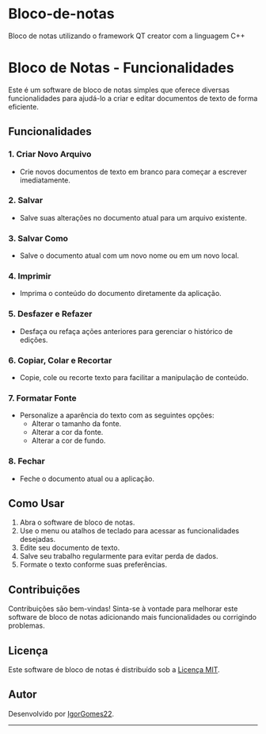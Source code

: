 # Bloco-de-notas
 Bloco de notas utilizando o framework QT creator com a linguagem C++
 
# Bloco de Notas - Funcionalidades

Este é um software de bloco de notas simples que oferece diversas funcionalidades para ajudá-lo a criar e editar documentos de texto de forma eficiente.

## Funcionalidades

### 1. Criar Novo Arquivo
   - Crie novos documentos de texto em branco para começar a escrever imediatamente.

### 2. Salvar
   - Salve suas alterações no documento atual para um arquivo existente.

### 3. Salvar Como
   - Salve o documento atual com um novo nome ou em um novo local.

### 4. Imprimir
   - Imprima o conteúdo do documento diretamente da aplicação.

### 5. Desfazer e Refazer
   - Desfaça ou refaça ações anteriores para gerenciar o histórico de edições.

### 6. Copiar, Colar e Recortar
   - Copie, cole ou recorte texto para facilitar a manipulação de conteúdo.

### 7. Formatar Fonte
   - Personalize a aparência do texto com as seguintes opções:
     - Alterar o tamanho da fonte.
     - Alterar a cor da fonte.
     - Alterar a cor de fundo.

### 8. Fechar
   - Feche o documento atual ou a aplicação.

## Como Usar

1. Abra o software de bloco de notas.
2. Use o menu ou atalhos de teclado para acessar as funcionalidades desejadas.
3. Edite seu documento de texto.
4. Salve seu trabalho regularmente para evitar perda de dados.
5. Formate o texto conforme suas preferências.

## Contribuições

Contribuições são bem-vindas! Sinta-se à vontade para melhorar este software de bloco de notas adicionando mais funcionalidades ou corrigindo problemas.

## Licença

Este software de bloco de notas é distribuído sob a [Licença MIT](LICENSE).

## Autor

Desenvolvido por [IgorGomes22](https://github.com/IgorGomes22).

---

 
